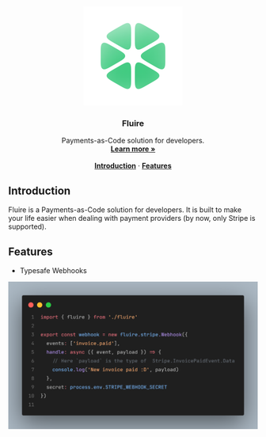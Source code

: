 <div align="center">
  <a href="https://github.com/fluiredev/fluire">
    <img alt="Fluire is a Payments-as-Code solution" src=".github/assets/logo.png" width="200px" />
  </a>
</div>


<h3 align="center">Fluire</h3>

<p align="center">
    Payments-as-Code solution for developers.
    <br />
    <a href="https://github.com/fluiredev/fluire"><strong>Learn more »</strong></a>
    <br />
    <br />
    <a href="#introduction"><strong>Introduction</strong></a> ·
    <a href="#features"><strong>Features</strong></a>
</p>


## Introduction

Fluire is a Payments-as-Code solution for developers. It is built to make your life easier when dealing with payment providers (by now, only Stripe is supported).

## Features

- Typesafe Webhooks

<div align="center">  
  <img src=".github/assets/typesafe-webhooks.png" alt="Typesafe Webhooks"/>
</div>



<!-- Thanks https://github.com/dubinc/dub for the readme inspiration --> 